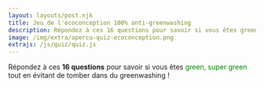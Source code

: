 ```yaml
---
layout: layouts/post.njk
title: Jeu de l'écoconception 100% anti-greenwashing
description: Répondez à ces 16 questions pour savoir si vous êtes green, super green tout en évitant de tomber dans du greenwashing !
image: /img/extra/apercu-quiz-ecoconception.png
extrajs: /js/quiz/quiz.js
---
```


Répondez à ces **16 questions** pour savoir si vous êtes <span style="color:green">green, super green</span> tout en évitant de tomber dans du greenwashing !

<form class="form-group" data-quiz-json="/js/quiz/data/ecoconception.json"></form>